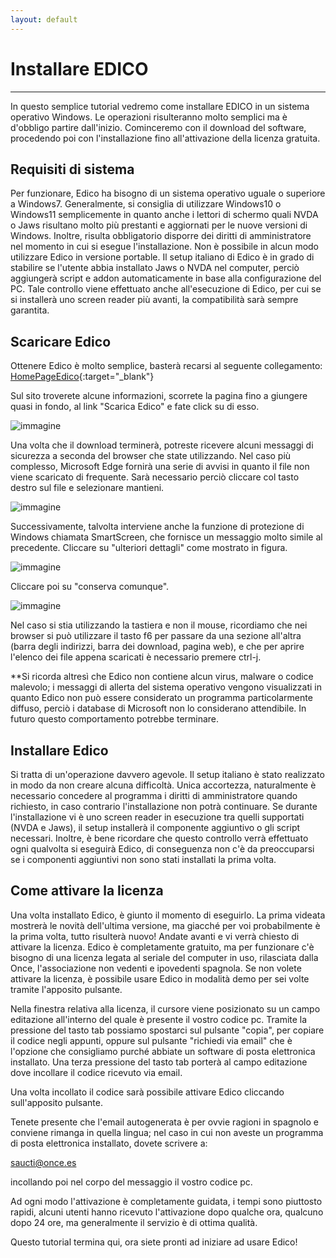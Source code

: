 ```yaml
---
layout: default
---
```


# Installare EDICO
----

In questo semplice tutorial vedremo come installare EDICO in un sistema operativo Windows. Le operazioni risulteranno molto semplici ma è d'obbligo partire dall'inizio. 
Cominceremo con il download del software, procedendo poi con l'installazione fino all'attivazione della licenza gratuita.


## Requisiti di sistema
Per funzionare, Edico ha bisogno di un sistema operativo uguale o superiore a Windows7. Generalmente, si consiglia di utilizzare Windows10 o Windows11 semplicemente in quanto anche i lettori di schermo quali NVDA o Jaws risultano molto più prestanti e aggiornati per le nuove versioni di Windows.
Inoltre, risulta obbligatorio disporre dei diritti di amministratore nel momento in cui si esegue l'installazione.
Non è possibile in alcun modo utilizzare Edico in versione portable.
Il setup italiano di Edico è in grado di stabilire se l'utente abbia installato Jaws o NVDA nel computer, perciò aggiungerà script e addon automaticamente in base alla configurazione del PC.
Tale controllo viene effettuato anche all'esecuzione di Edico, per cui se si installerà uno screen reader più avanti, la compatibilità sarà sempre garantita.

## Scaricare Edico
Ottenere Edico è molto semplice, basterà recarsi al seguente collegamento:
[HomePageEdico](http://www.irifor.eu/edico){:target="\_blank"}

Sul sito troverete alcune informazioni, scorrete la pagina fino a giungere quasi in fondo, al link "Scarica Edico" e fate click su di esso.

![immagine](https://user-images.githubusercontent.com/16416536/193075008-547da160-3445-4a4b-ab92-9c3ab4e922fd.png)

Una volta che il download terminerà, potreste ricevere alcuni messaggi di sicurezza a seconda del browser che state utilizzando.
Nel caso più complesso, Microsoft Edge fornirà una serie di avvisi in quanto il file non viene scaricato di frequente.
Sarà necessario perciò cliccare col tasto destro sul file e selezionare mantieni.

![immagine](https://user-images.githubusercontent.com/16416536/193112645-7cd7d523-8fd7-4e2e-ba86-f2008694b29f.png)

Successivamente, talvolta interviene anche la funzione di protezione di Windows chiamata SmartScreen, che fornisce un messaggio molto simile al precedente. Cliccare su "ulteriori dettagli" come mostrato in figura.

![immagine](https://user-images.githubusercontent.com/16416536/193113409-8cdee2ba-11d9-4356-8fab-3fb880b242bc.png)

Cliccare poi su "conserva comunque".

![immagine](https://user-images.githubusercontent.com/16416536/193113697-ce9bd916-91b8-4659-917f-e19c27175e40.png)

Nel caso si stia utilizzando la tastiera e non il mouse, ricordiamo che nei browser si può utilizzare il tasto f6 per passare da una sezione all'altra (barra degli indirizzi, barra dei download, pagina web), e che per aprire l'elenco dei file appena scaricati è necessario premere ctrl-j.

**Si ricorda altresì che Edico non contiene alcun virus, malware o codice malevolo; i messaggi di allerta del sistema operativo vengono visualizzati in quanto Edico non può essere considerato un programma particolarmente diffuso, perciò i database di Microsoft non lo considerano attendibile. In futuro questo comportamento potrebbe terminare.

## Installare Edico

Si tratta di un'operazione davvero agevole. Il setup italiano è stato realizzato in modo da non creare alcuna difficoltà.
Unica accortezza, naturalmente è necessario concedere al programma i diritti di amministratore quando richiesto, in caso contrario l'installazione non potrà continuare.
Se durante l'installazione vi è uno screen reader in esecuzione tra quelli supportati (NVDA e Jaws), il setup installerà il componente aggiuntivo o gli script necessari.
Inoltre, è bene ricordare che questo controllo verrà effettuato ogni qualvolta si eseguirà Edico, di conseguenza non c'è da preoccuparsi se i componenti aggiuntivi non sono stati installati la prima volta.

## Come attivare la licenza

Una volta installato Edico, è giunto il momento di eseguirlo.
La prima videata mostrerà le novità dell'ultima versione, ma giacché per voi probabilmente è la prima volta, tutto risulterà nuovo!
Andate avanti e vi verrà chiesto di attivare la licenza.
Edico è completamente gratuito, ma per funzionare c'è bisogno di una licenza legata al seriale del computer in uso, rilasciata dalla Once, l'associazione non vedenti e ipovedenti spagnola.
Se non volete attivare la licenza, è possibile usare Edico in modalità demo per sei volte tramite l'apposito pulsante.

Nella finestra relativa alla licenza, il cursore viene posizionato su un campo editazione all'interno del quale è presente il vostro codice pc.
Tramite la pressione del tasto tab possiamo spostarci sul pulsante "copia", per copiare il codice negli appunti, oppure sul pulsante "richiedi via email" che è l'opzione che consigliamo purché abbiate un software di posta elettronica installato.
Una terza pressione del tasto tab porterà al campo editazione dove incollare il codice ricevuto via email.

Una volta incollato il codice sarà possibile attivare Edico cliccando sull'apposito pulsante.

Tenete presente che l'email autogenerata è per ovvie ragioni in spagnolo e conviene rimanga in quella lingua;  nel caso in cui non aveste un programma di posta elettronica installato, dovete scrivere a:

saucti@once.es

incollando poi nel corpo del messaggio il vostro codice pc.

Ad ogni modo l'attivazione è completamente guidata, i tempi sono piuttosto rapidi, alcuni utenti hanno ricevuto l'attivazione dopo qualche ora, qualcuno dopo 24 ore, ma generalmente il servizio è di ottima qualità.

Questo tutorial termina qui, ora siete pronti ad iniziare ad usare Edico!



